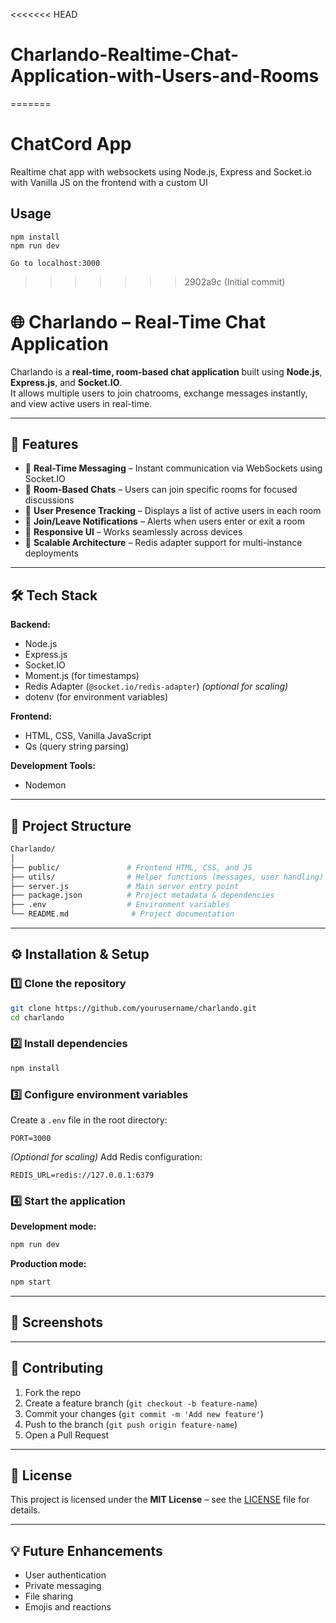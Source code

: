 <<<<<<< HEAD
# Charlando-Realtime-Chat-Application-with-Users-and-Rooms
=======
# ChatCord App
Realtime chat app with websockets using Node.js, Express and Socket.io with Vanilla JS on the frontend with a custom UI

## Usage
```
npm install
npm run dev

Go to localhost:3000
```
>>>>>>> 2902a9c (Initial commit)
# 🌐 Charlando – Real-Time Chat Application  

Charlando is a **real-time, room-based chat application** built using **Node.js**, **Express.js**, and **Socket.IO**.  
It allows multiple users to join chatrooms, exchange messages instantly, and view active users in real-time.  

---

## 🚀 Features  
- 🔹 **Real-Time Messaging** – Instant communication via WebSockets using Socket.IO  
- 🔹 **Room-Based Chats** – Users can join specific rooms for focused discussions  
- 🔹 **User Presence Tracking** – Displays a list of active users in each room  
- 🔹 **Join/Leave Notifications** – Alerts when users enter or exit a room  
- 🔹 **Responsive UI** – Works seamlessly across devices  
- 🔹 **Scalable Architecture** – Redis adapter support for multi-instance deployments  

---

## 🛠 Tech Stack  

**Backend:**  
- Node.js  
- Express.js  
- Socket.IO  
- Moment.js (for timestamps)  
- Redis Adapter (`@socket.io/redis-adapter`) *(optional for scaling)*  
- dotenv (for environment variables)  

**Frontend:**  
- HTML, CSS, Vanilla JavaScript  
- Qs (query string parsing)  

**Development Tools:**  
- Nodemon  

---

## 📂 Project Structure  
```bash
Charlando/
│
├── public/               # Frontend HTML, CSS, and JS
├── utils/                # Helper functions (messages, user handling)
├── server.js             # Main server entry point
├── package.json          # Project metadata & dependencies
├── .env                  # Environment variables
└── README.md              # Project documentation
```

---

## ⚙️ Installation & Setup  

### 1️⃣ Clone the repository  
```bash
git clone https://github.com/yourusername/charlando.git
cd charlando
```

### 2️⃣ Install dependencies  
```bash
npm install
```

### 3️⃣ Configure environment variables  
Create a `.env` file in the root directory:  
```env
PORT=3000
```

*(Optional for scaling)* Add Redis configuration:  
```env
REDIS_URL=redis://127.0.0.1:6379
```

### 4️⃣ Start the application  
**Development mode:**  
```bash
npm run dev
```

**Production mode:**  
```bash
npm start
```

---

## 📸 Screenshots  


---

## 🤝 Contributing  
1. Fork the repo  
2. Create a feature branch (`git checkout -b feature-name`)  
3. Commit your changes (`git commit -m 'Add new feature'`)  
4. Push to the branch (`git push origin feature-name`)  
5. Open a Pull Request  

---

## 📜 License  
This project is licensed under the **MIT License** – see the [LICENSE](LICENSE) file for details.  

---

## 💡 Future Enhancements  
- User authentication  
- Private messaging  
- File sharing  
- Emojis and reactions  
